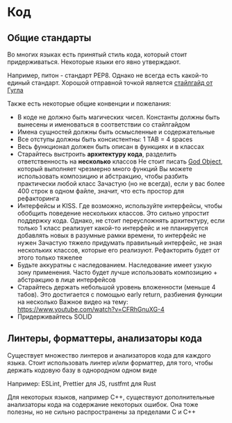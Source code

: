 # Код

## Общие стандарты

Во многих языках есть принятый стиль кода, который стоит придерживаться. Некоторые языки его явно утверждают.

Например, питон - стандарт PEP8. Однако не всегда есть какой-то единый стандарт. Хорошой отправной точкой является [стайлгайд от Гугла](https://google.github.io/styleguide/)

Также есть некоторые общие конвенции и пожелания:
- В коде не должно быть магических чисел. Константы должны быть вынесены и именоваться в соответствии со стайлгайдом
- Имена сущностей должны быть осмысленные и содержательные
- Все отступы должны быть консистентны: 1 TAB = 4 spaces
- Весь функционал должен быть описан в функциях и в классах
- Старайтесь выстроить **архитектуру кода**, разделить ответственность на **несколько** классов
Не стоит писать [God Object](https://en.wikipedia.org/wiki/God_object), который выполняет чрезмерно много функций
Вы можете использовать композицию и абстракцию, чтобы разбить практически любой класс
Зачастую (но не всегда), если у вас более 400 строк в одном файле, значит, что есть простор для рефакторинга
- Интерфейсы и KISS. Где возможно, используйте интерфейсы, чтобы обобщить поведение нескольких классов.
Это сильно упростит поддержку кода. Однако, не стоит переусложнять архитектуру, если только 1 класс реализует какой-то интерфейс и
не планируется добавлять новых в разумные рамки времени, то интерфейс не нужен
Зачастую тяжело придумать правильный интерфейс, не зная нескольких классов, которые его реализуют. Рефакторить будет от этого только тяжелее
- Будьте аккуратны с наследованием. Наследование имеет узкую зону применения. Часто будет лучше использовать композицию + абстракцию в лице интерфейсов
- Старайтесь держать небольшой уровень вложенности (меньше 4 табов). Это достигается с помощью early return, разбиения функции на несколько
Важное видео на тему: https://www.youtube.com/watch?v=CFRhGnuXG-4
- Придерживайтесь SOLID

## Линтеры, форматтеры, анализаторы кода

Существует множество линтеров и анализаторов кода для каждого языка.
Стоит использовать линтер и/или форматтер, для того, чтобы держать кодовую базу в однородном одном виде

Например: ESLint, Prettier для JS, rustfmt для Rust

Для некоторых языков, например C++, существуют дополнительные анализаторы кода на содержание некоторых ошибок.
Она тоже полезны, но не сильно распространены за пределами C и C++

